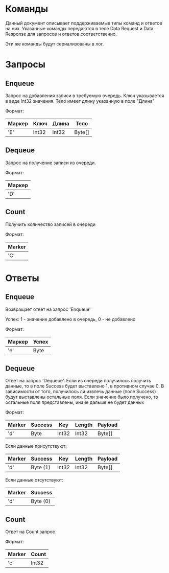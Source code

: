 # Команды

Данный документ описывает поддерживаемые типы команд и ответов на них.
Указанные команды передаются в теле Data Request и Data Response для запросов и ответов соответственно.

Эти же команды будут сериализованы в лог.

# Запросы

## Enqueue

Запрос на добавления записи в требуемую очередь.
Ключ указывается в виде Int32 значения.
Тело имеет длину указанную в поле "Длина"

Формат:

| Маркер | Ключ  | Длина | Тело   |
|--------|-------|-------|--------|
| 'E'    | Int32 | Int32 | Byte[] |

## Dequeue

Запрос на получение записи из очереди.

Формат:

| Маркер |
|--------|
| 'D'    |

## Count

Получить количество записей в очереди 

Формат:

| Marker |
|--------|
| 'C'    |

# Ответы

## Enqueue

Возвращает ответ на запрос 'Enqueue'

Успех: 1 - значение добавлено в очередь, 0 - не добавлено

Формат:

| Маркер | Успех |
|--------|-------|
| 'e'    | Byte  |

## Dequeue

Ответ на запрос 'Dequeue'.
Если из очереди получилось получить данные, то в поле Success будет выставлено 1, в противном случае 0.
В зависимости от того, получилось ли извлечь данные (поле Success) будут выставлены остальные поля.
Если значение было получено, то остальные поля представлены, иначе дальше не будет данных

Формат:

| Marker | Success | Key   | Length | Payload |
|--------|---------|-------|--------|---------|
| 'd'    | Byte    | Int32 | Int32  | Byte[]  |

Если данные присутствуют:

| Marker | Success  | Key   | Length | Payload |
|--------|----------|-------|--------|---------|
| 'd'    | Byte (1) | Int32 | Int32  | Byte[]  |

Если данные отсутствуют:

| Marker | Success  |
|--------|----------|
| 'd'    | Byte (0) | 

## Count

Ответ на Count запрос

Формат:

| Marker | Count |
|--------|-------|
| 'c'    | Int32 |

